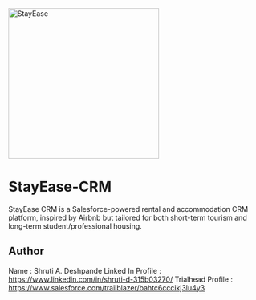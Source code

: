 
<img width="300" height="300" aligen-items="center" alt="StayEase" src="https://github.com/user-attachments/assets/220382a2-08c7-4c2d-a20f-7c39d84efb5b" />


# StayEase-CRM
StayEase CRM is a Salesforce-powered rental and accommodation CRM platform, inspired by Airbnb but tailored for both short-term tourism and long-term student/professional housing.

## Author 
Name : Shruti A. Deshpande
Linked In Profile : https://www.linkedin.com/in/shruti-d-315b03270/
Trialhead Profile : https://www.salesforce.com/trailblazer/bahtc6cccikj3lu4y3
